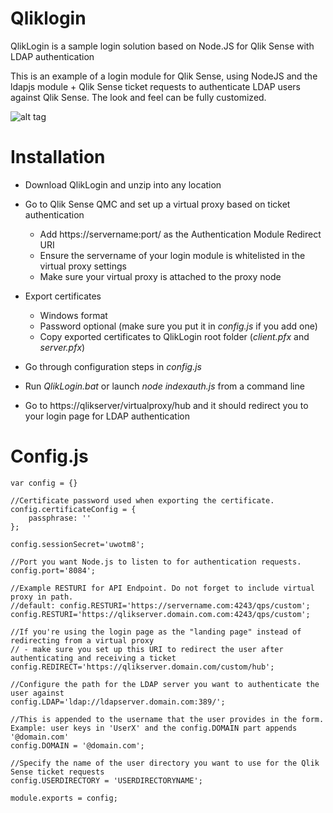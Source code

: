 # Qliklogin
QlikLogin is a sample login solution based on Node.JS for Qlik Sense with LDAP authentication

This is an example of a login module for Qlik Sense, using NodeJS and the ldapjs module + Qlik Sense ticket requests to authenticate LDAP users against Qlik Sense. The look and feel can be fully customized.

![alt tag](https://raw.githubusercontent.com/johsund/QlikLogin/master/qlik-screenshot.png)

# Installation

* Download QlikLogin and unzip into any location

* Go to Qlik Sense QMC and set up a virtual proxy based on ticket authentication
  * Add https://servername:port/ as the Authentication Module Redirect URI
  * Ensure the servername of your login module is whitelisted in the virtual proxy settings
  * Make sure your virtual proxy is attached to the proxy node
  
* Export certificates 
  * Windows format
  * Password optional (make sure you put it in _config.js_ if you add one)
  * Copy exported certificates to QlikLogin root folder (_client.pfx_ and _server.pfx_)
  
* Go through configuration steps in _config.js_  

* Run _QlikLogin.bat_ or launch _node indexauth.js_ from a command line

* Go to https://qlikserver/virtualproxy/hub and it should redirect you to your login page for LDAP authentication

# Config.js

```
var config = {}

//Certificate password used when exporting the certificate.
config.certificateConfig = {
    passphrase: ''
};

config.sessionSecret='uwotm8';

//Port you want Node.js to listen to for authentication requests. 
config.port='8084';

//Example RESTURI for API Endpoint. Do not forget to include virtual proxy in path.
//default: config.RESTURI='https://servername.com:4243/qps/custom';
config.RESTURI='https://qlikserver.domain.com.com:4243/qps/custom';

//If you're using the login page as the "landing page" instead of redirecting from a virtual proxy
// - make sure you set up this URI to redirect the user after authenticating and receiving a ticket 
config.REDIRECT='https://qlikserver.domain.com/custom/hub';

//Configure the path for the LDAP server you want to authenticate the user against
config.LDAP='ldap://ldapserver.domain.com:389/';

//This is appended to the username that the user provides in the form. Example: user keys in 'UserX' and the config.DOMAIN part appends '@domain.com'
config.DOMAIN = '@domain.com';

//Specify the name of the user directory you want to use for the Qlik Sense ticket requests
config.USERDIRECTORY = 'USERDIRECTORYNAME';

module.exports = config;
```
